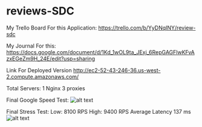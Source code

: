 # reviews-SDC

My Trello Board For this Application:
  https://trello.com/b/YyDNqINY/review-sdc

My Journal For this:
  https://docs.google.com/document/d/1Kd_1wOL9ta_JExj_6RepGAGFlwKFvAzxEGeZm9H_24E/edit?usp=sharing

Link For Deployed Version
  http://ec2-52-43-246-36.us-west-2.compute.amazonaws.com/

  Total Servers:
    1 Nginx
    3 proxies


Final Google Speed Test:
  ![alt text](https://sdc-alex.s3-us-west-2.amazonaws.com/Screen+Shot+2020-06-05+at+2.38.36+PM.png)


Final Stress Test:
  Low: 8100 RPS
  High: 9400 RPS
  Average Latency 137 ms
  ![alt text](https://sdc-alex.s3-us-west-2.amazonaws.com/Screen+Shot+2020-06-05+at+2.38.36+PM.png)